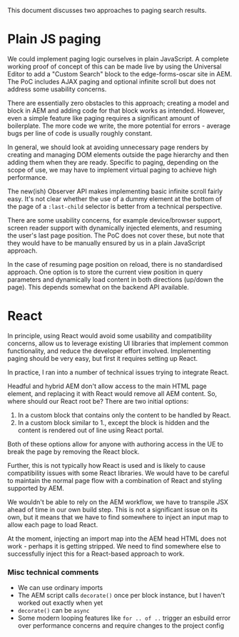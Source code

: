 This document discusses two approaches to paging search results.

# Plain JS paging

We could implement paging logic ourselves in plain JavaScript. A complete working proof of concept of this can be made live by using the Universal Editor to add a "Custom Search" block to the edge-forms-oscar site in AEM. The PoC includes AJAX paging and optional infinite scroll but does not address some usability concerns.

There are essentially zero obstacles to this approach; creating a model and block in AEM and adding code for that block works as intended. However, even a simple feature like paging requires a significant amount of boilerplate. The more code we write, the more potential for errors - average bugs per line of code is usually roughly constant.

In general, we should look at avoiding unnecessary page renders by creating and managing DOM elements outside the page hierarchy and then adding them when they are ready. Specific to paging, depending on the scope of use, we may have to implement virtual paging to achieve high performance.

The new(ish) Observer API makes implementing basic infinite scroll fairly easy. It's not clear whether the use of a dummy element at the bottom of the page of a `:last-child` selector is better from a technical perspective.

There are some usability concerns, for example device/browser support, screen reader support with dynamically injected elements, and resuming the user's last page position. The PoC does not cover these, but note that they would have to be manually ensured by us in a plain JavaScript approach.

In the case of resuming page position on reload, there is no standardised approach. One option is to store the current view position in query parameters and dynamically load content in both directions (up/down the page). This depends somewhat on the backend API available.

# React

In principle, using React would avoid some usability and compatibility concerns, allow us to leverage existing UI libraries that implement common functionality, and reduce the developer effort involved. Implementing paging should be very easy, but first it requires setting up React.

In practice, I ran into a number of technical issues trying to integrate React.

Headful and hybrid AEM don't allow access to the main HTML page element, and replacing it with React would remove all AEM content. So, where should our React root be? There are two initial options:

1. In a custom block that contains only the content to be handled by React.
2. In a custom block similar to 1., except the block is hidden and the content is rendered out of line using React portal.

Both of these options allow for anyone with authoring access in the UE to break the page by removing the React block.

Further, this is not typically how React is used and is likely to cause compatibility issues with some React libraries. We would have to be careful to maintain the normal page flow with a combination of React and styling supported by AEM.


We wouldn't be able to rely on the AEM workflow, we have to transpile JSX ahead of time in our own build step. This is not a significant issue on its own, but it means that we have to find somewhere to inject an input map to allow each page to load React.

At the moment, injecting an import map into the AEM head HTML does not work - perhaps it is getting stripped. We need to find somewhere else to successfully inject this for a React-based approach to work.

### Misc technical comments

* We can use ordinary imports
* The AEM script calls `decorate()` once per block instance, but I haven't worked out exactly when yet
* `decorate()` can be `async`
* Some modern looping features like `for .. of ..` trigger an esbuild error over performance concerns and require changes to the project config
